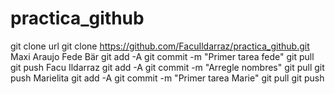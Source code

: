 # practica_github
git clone url
git clone https://github.com/FacuIldarraz/practica_github.git
Maxi Araujo
Fede Bär
git add -A
git commit -m "Primer tarea fede" git pull
git push
Facu Ildarraz
git add -A
git commit -m "Arregle nombres" git pull
git push
Marielita
git add -A
git commit -m "Primer tarea Marie" git pull
git push
